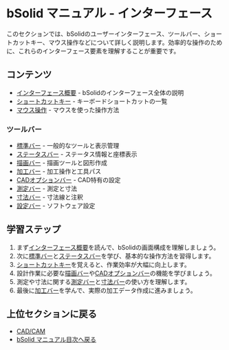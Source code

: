 # bSolid マニュアル - インターフェース

このセクションでは、bSolidのユーザーインターフェース、ツールバー、ショートカットキー、マウス操作などについて詳しく説明します。効率的な操作のために、これらのインターフェース要素を理解することが重要です。

## コンテンツ

- [インターフェース概要](./interface_overview.md) - bSolidのインターフェース全体の説明
- [ショートカットキー](./shortcuts.md) - キーボードショートカットの一覧
- [マウス操作](./mouse_operations.md) - マウスを使った操作方法

### ツールバー

- [標準バー](./standard_toolbar.md) - 一般的なツールと表示管理
- [ステータスバー](./status_bar.md) - ステータス情報と座標表示
- [描画バー](./drawing_toolbar.md) - 描画ツールと図形作成
- [加工バー](./machining_toolbar.md) - 加工操作と工具パス
- [CADオプションバー](./cad_options_toolbar.md) - CAD特有の設定
- [測定バー](./measurement_toolbar.md) - 測定と寸法
- [寸法バー](./dimension_toolbar.md) - 寸法線と注釈
- [設定バー](./settings_toolbar.md) - ソフトウェア設定

## 学習ステップ

1. まず[インターフェース概要](./interface_overview.md)を読んで、bSolidの画面構成を理解しましょう。
2. 次に[標準バー](./standard_toolbar.md)と[ステータスバー](./status_bar.md)を学び、基本的な操作方法を習得します。
3. [ショートカットキー](./shortcuts.md)を覚えると、作業効率が大幅に向上します。
4. 設計作業に必要な[描画バー](./drawing_toolbar.md)や[CADオプションバー](./cad_options_toolbar.md)の機能を学びましょう。
5. 測定や寸法に関する[測定バー](./measurement_toolbar.md)と[寸法バー](./dimension_toolbar.md)の使い方を理解します。
6. 最後に[加工バー](./machining_toolbar.md)を学んで、実際の加工データ作成に進みましょう。

## 上位セクションに戻る

- [CAD/CAM](../README.md)
- [bSolid マニュアル目次へ戻る](../../README.md) 